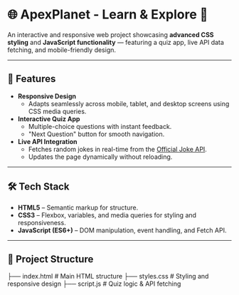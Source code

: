 # 🌐 ApexPlanet - Learn & Explore 🌟

An interactive and responsive web project showcasing **advanced CSS styling** and **JavaScript functionality** — featuring a quiz app, live API data fetching, and mobile-friendly design.

---

## 📌 Features

- **Responsive Design**
  - Adapts seamlessly across mobile, tablet, and desktop screens using CSS media queries.
- **Interactive Quiz App**
  - Multiple-choice questions with instant feedback.
  - "Next Question" button for smooth navigation.
- **Live API Integration**
  - Fetches random jokes in real-time from the [Official Joke API](https://official-joke-api.appspot.com/jokes/random).
  - Updates the page dynamically without reloading.

---

## 🛠 Tech Stack

- **HTML5** – Semantic markup for structure.
- **CSS3** – Flexbox, variables, and media queries for styling and responsiveness.
- **JavaScript (ES6+)** – DOM manipulation, event handling, and Fetch API.

---

## 📂 Project Structure
├── index.html # Main HTML structure
├── styles.css # Styling and responsive design
├── script.js # Quiz logic & API fetching
